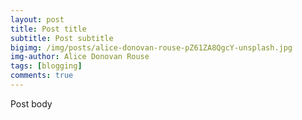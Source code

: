 ```yaml
---
layout: post
title: Post title
subtitle: Post subtitle
bigimg: /img/posts/alice-donovan-rouse-pZ61ZA8QgcY-unsplash.jpg
img-author: Alice Donovan Rouse
tags: [blogging]
comments: true
---
```


Post body
